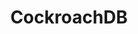 ---
title: CockroachDB
isOfficial: true
categories:
  - relational-database
docs:
  - id: java
    url: https://www.testcontainers.org/modules/databases/cockroachdb/
    example: |
      ```
      var cockroach = new new CockroachContainer(DockerImageName.parse("cockroachdb/cockroach:v22.2.3"));
      cockroach.start()
      ```
description: |
  What is this
---